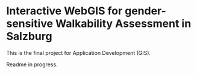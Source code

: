 # Interactive WebGIS for gender-sensitive Walkability Assessment in Salzburg

This is the final project for Application Development (GIS).

Readme in progress.
